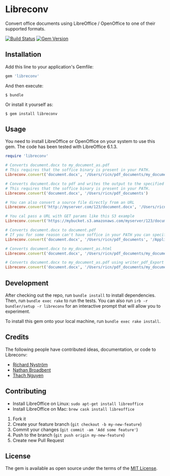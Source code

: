 # Libreconv

Convert office documents using LibreOffice / OpenOffice to one of their supported formats.

[![Build Status](https://travis-ci.org/FormAPI/libreconv.png?branch=master)](https://travis-ci.org/FormAPI/libreconv)
[![Gem Version](https://badge.fury.io/rb/libreconv.svg)](http://badge.fury.io/rb/libreconv)

## Installation

Add this line to your application's Gemfile:

```ruby
gem 'libreconv'
```

And then execute:

    $ bundle

Or install it yourself as:

    $ gem install libreconv

## Usage

You need to install LibreOffice or OpenOffice on your system to use this gem. The code has been tested with LibreOffice 6.1.3.

```ruby
require 'libreconv'

# Converts document.docx to my_document_as.pdf
# This requires that the soffice binary is present in your PATH.
Libreconv.convert('document.docx', '/Users/ricn/pdf_documents/my_document_as.pdf')

# Converts document.docx to pdf and writes the output to the specified path
# This requires that the soffice binary is present in your PATH.
Libreconv.convert('document.docx', '/Users/ricn/pdf_documents')

# You can also convert a source file directly from an URL
Libreconv.convert('http://myserver.com/123/document.docx', '/Users/ricn/pdf_documents/doc.pdf')

# You cal pass a URL with GET params like this S3 example
Libreconv.convert('https://mybucket.s3.amazonaws.com/myserver/123/document.docx?X-Amz-Expires=456&X-Amz-Signature=abc', '/Users/ricn/pdf_documents/doc.pdf')

# Converts document.docx to document.pdf
# If you for some reason can't have soffice in your PATH you can specify the file path to the soffice binary
Libreconv.convert('document.docx', '/Users/ricn/pdf_documents', '/Applications/LibreOffice.app/Contents/MacOS/soffice')

# Converts document.docx to my_document_as.html
Libreconv.convert('document.docx', '/Users/ricn/pdf_documents/my_document_as.html', nil, 'html')

# Converts document.docx to my_document_as.pdf using writer_pdf_Export filter
Libreconv.convert('document.docx', '/Users/ricn/pdf_documents/my_document_as.pdf', nil, 'pdf:writer_pdf_Export')
```

## Development

After checking out the repo, run `bundle install` to install dependencies. Then, run `bundle exec rake` to run the tests.
You can also run `irb -r bundler/setup -r libreconv` for an interactive prompt that will allow you to experiment.

To install this gem onto your local machine, run `bundle exec rake install`.

## Credits

The following people have contributed ideas, documentation, or code to Libreconv:

* [Richard Nyström](https://github.com/ricn)
* [Nathan Broadbent](https://github.com/ndbroadbent)
* [Thach Nguyen](https://github.com/nthachus)

## Contributing

* Install LibreOffice on Linux: `sudo apt-get install libreoffice`
* Install LibreOffice on Mac: `brew cask install libreoffice`

1. Fork it
2. Create your feature branch (`git checkout -b my-new-feature`)
3. Commit your changes (`git commit -am 'Add some feature'`)
4. Push to the branch (`git push origin my-new-feature`)
5. Create new Pull Request

## License

The gem is available as open source under the terms of the [MIT License](https://opensource.org/licenses/MIT).
